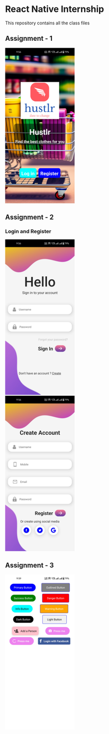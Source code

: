 # React Native Internship

This repository contains all the class files

## Assignment - 1

<img height="500" src="./screenshots/homescreen.jpg">

## Assignment - 2

### Login and Register

<img height="500" src="./screenshots/login.jpg" style="margin-right: 150px"> <img height="500" src="./screenshots/register.jpg">

## Assignment - 3

<img height="500" src="./screenshots/buttons.jpg">

